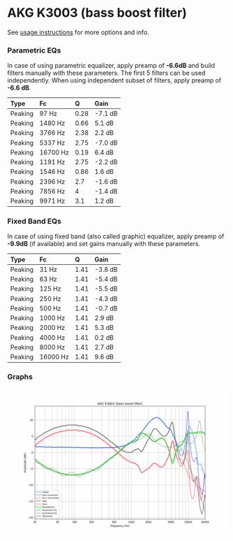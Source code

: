 # AKG K3003 (bass boost filter)
See [usage instructions](https://github.com/jaakkopasanen/AutoEq#usage) for more options and info.

### Parametric EQs
In case of using parametric equalizer, apply preamp of **-6.6dB** and build filters manually
with these parameters. The first 5 filters can be used independently.
When using independent subset of filters, apply preamp of **-6.6 dB**.

| Type    | Fc       |    Q | Gain    |
|:--------|:---------|:-----|:--------|
| Peaking | 97 Hz    | 0.28 | -7.1 dB |
| Peaking | 1480 Hz  | 0.66 | 5.1 dB  |
| Peaking | 3766 Hz  | 2.38 | 2.2 dB  |
| Peaking | 5337 Hz  | 2.75 | -7.0 dB |
| Peaking | 16700 Hz | 0.19 | 6.4 dB  |
| Peaking | 1191 Hz  | 2.75 | -2.2 dB |
| Peaking | 1546 Hz  | 0.86 | 1.6 dB  |
| Peaking | 2396 Hz  | 2.7  | -1.6 dB |
| Peaking | 7856 Hz  | 4    | -1.4 dB |
| Peaking | 9971 Hz  | 3.1  | 1.2 dB  |

### Fixed Band EQs
In case of using fixed band (also called graphic) equalizer, apply preamp of **-9.9dB**
(if available) and set gains manually with these parameters.

| Type    | Fc       |    Q | Gain    |
|:--------|:---------|:-----|:--------|
| Peaking | 31 Hz    | 1.41 | -3.8 dB |
| Peaking | 63 Hz    | 1.41 | -5.4 dB |
| Peaking | 125 Hz   | 1.41 | -5.5 dB |
| Peaking | 250 Hz   | 1.41 | -4.3 dB |
| Peaking | 500 Hz   | 1.41 | -0.7 dB |
| Peaking | 1000 Hz  | 1.41 | 2.9 dB  |
| Peaking | 2000 Hz  | 1.41 | 5.3 dB  |
| Peaking | 4000 Hz  | 1.41 | 0.2 dB  |
| Peaking | 8000 Hz  | 1.41 | 2.7 dB  |
| Peaking | 16000 Hz | 1.41 | 9.6 dB  |

### Graphs
![](./AKG%20K3003%20(bass%20boost%20filter).png)